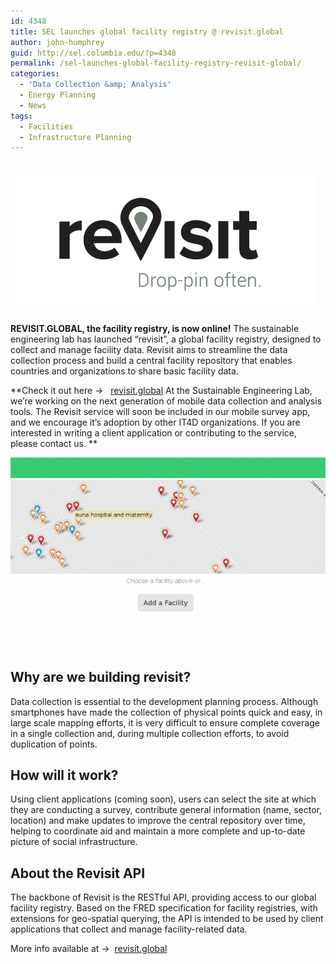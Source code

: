 ```yaml
---
id: 4348
title: SEL launches global facility registry @ revisit.global
author: john-humphrey
guid: http://sel.columbia.edu/?p=4348
permalink: /sel-launches-global-facility-registry-revisit-global/
categories:
  - 'Data Collection &amp; Analysis'
  - Energy Planning
  - News
tags:
  - Facilities
  - Infrastructure Planning
---
```

## ![logo](/assets/uploads/blog/2015/02/revisit-logo.png)

**REVISIT.GLOBAL, the facility registry, is now online!** The sustainable engineering lab has launched “revisit”, a global facility registry, designed to collect and manage facility data. Revisit aims to streamline the data collection process and build a central facility repository that enables countries and organizations to share basic facility data. 

**Check it out here ->   [revisit.global](http://revisit.global) At the Sustainable Engineering Lab, we&#8217;re working on the next generation of mobile data collection and analysis tools. The Revisit service will soon be included in our mobile survey app, and we encourage it&#8217;s adoption by other IT4D organizations. If you are interested in writing a client application or contributing to the service, please contact us. **

![map sample](/assets/uploads/blog/2015/02/Screenshot-2015-02-02-15.16.38-700x426.png)

## Why are we building revisit?

Data collection is essential to the development planning process. Although smartphones have made the collection of physical points quick and easy, in large scale mapping efforts, it is very difficult to ensure complete coverage in a single collection and, during multiple collection efforts, to avoid duplication of points. 

## How will it work?

Using client applications (coming soon), users can select the site at which they are conducting a survey, contribute general information (name, sector, location) and make updates to improve the central repository over time, helping to coordinate aid and maintain a more complete and up-to-date picture of social infrastructure. 

## About the Revisit API

The backbone of Revisit is the RESTful API, providing access to our global facility registry. Based on the FRED specification for facility registries, with extensions for geo-spatial querying, the API is intended to be used by client applications that collect and manage facility-related data. 

More info available at ->  <a title="Revisit" href="http://revisit.global" target="_blank">revisit.global</a>
